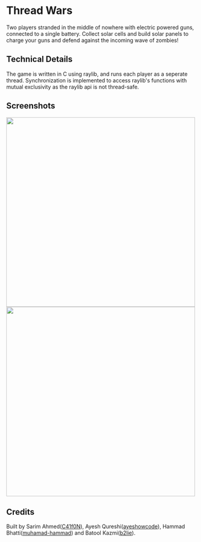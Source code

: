 # Thread Wars
Two players stranded in the middle of nowhere with electric powered guns, connected to a single battery. Collect solar cells and build solar panels to charge your guns and defend against the incoming wave of zombies!

## Technical Details
The game is written in C using raylib, and runs each player as a seperate thread. Synchronization is implemented to access raylib's functions with mutual exclusivity as the raylib api is not thread-safe.

## Screenshots
<img src="https://github.com/user-attachments/assets/ced985e2-a213-4d57-80da-82f516d787b5" width=500>
<img src="https://github.com/user-attachments/assets/35badfdf-2859-40fb-baf1-7fd49f13a18b" width=500>

## Credits
Built by Sarim Ahmed(<a href="https://github.com/C41f0N">C41f0N</a>), Ayesh Qureshi(<a href="https://github.com/ayeshowcode">ayeshowcode</a>), Hammad Bhatti(<a href="https://github.com/muhamad-hammad">muhamad-hammad</a>) and Batool Kazmi(<a href="https://github.com/b2lie">b2lie</a>).
